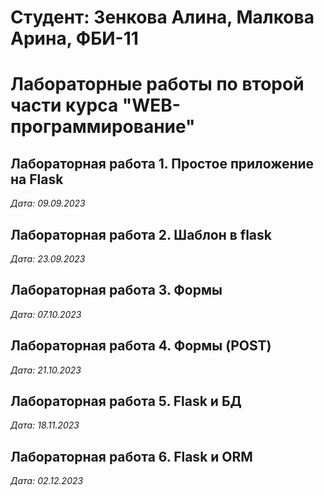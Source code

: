 # Студент: Зенкова Алина, Малкова Арина, ФБИ-11

# Лабораторные работы по второй части курса "WEB-программирование"

## Лабораторная работа 1. Простое приложение на Flask

*Дата: 09.09.2023*

## Лабораторная работа 2. Шаблон в flask

*Дата: 23.09.2023*

## Лабораторная работа 3. Формы

*Дата: 07.10.2023*

## Лабораторная работа 4. Формы (POST)

*Дата: 21.10.2023*

## Лабораторная работа 5. Flask и БД

*Дата: 18.11.2023*

## Лабораторная работа 6. Flask и ORM

*Дата: 02.12.2023*
